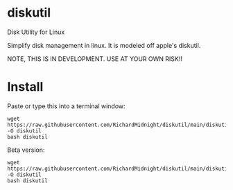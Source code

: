 # diskutil
Disk Utility for Linux

Simplify disk management in linux.  It is modeled off apple's diskutil.

NOTE, THIS IS IN DEVELOPMENT.  USE AT YOUR OWN RISK!!


# Install

Paste or type this into a terminal window:

    
    wget https://raw.githubusercontent.com/RichardMidnight/diskutil/main/diskutil -O diskutil
    bash diskutil
 
 
Beta version:

    wget https://raw.githubusercontent.com/RichardMidnight/diskutil/main/diskutil_beta -O diskutil
    bash diskutil
    


